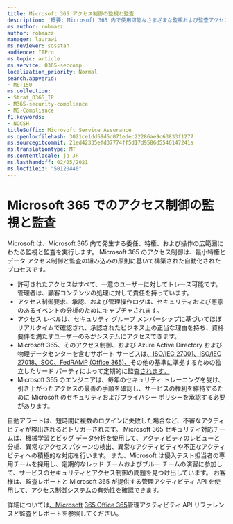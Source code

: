 ```yaml
---
title: Microsoft 365 アクセス制御の監視と監査
description: '概要: Microsoft 365 内で使用可能なさまざまな監視および監査アクセス制御の概要。'
ms.author: robmazz
author: robmazz
manager: laurawi
ms.reviewer: sosstah
audience: ITPro
ms.topic: article
ms.service: O365-seccomp
localization_priority: Normal
search.appverid:
- MET150
ms.collection:
- Strat_O365_IP
- M365-security-compliance
- MS-Compliance
f1.keywords:
- NOCSH
titleSuffix: Microsoft Service Assurance
ms.openlocfilehash: 3021ce1dd59d5d071edec22286ae9c63833f1277
ms.sourcegitcommit: 21ed42335efd37774ff5d17d9586d5546147241a
ms.translationtype: MT
ms.contentlocale: ja-JP
ms.lasthandoff: 02/05/2021
ms.locfileid: "50120446"
---
```

# <a name="monitoring-and-auditing-access-controls-in-microsoft-365"></a>Microsoft 365 でのアクセス制御の監視と監査

Microsoft は、Microsoft 365 内で発生する委任、特権、および操作の広範囲にわたる監視と監査を実行します。 Microsoft 365 のアクセス制御は、最小特権とデータ アクセス制御と監査の組み込みの原則に基いて構築された自動化されたプロセスです。

- 許可されたアクセスはすべて、一意のユーザーに対してトレース可能です。 管理者は、顧客コンテンツの処理に対して責任を持っています。
- アクセス制御要求、承認、および管理操作ログは、セキュリティおよび悪意のあるイベントの分析のためにキャプチャされます。
- アクセス レベルは、セキュリティ グループ メンバーシップに基づいてほぼリアルタイムで確認され、承認されたビジネス上の正当な理由を持ち、資格要件を満たすユーザーのみがシステムにアクセスできます。
- Microsoft 365、そのアクセス制御、および Azure Active Directory および物理データセンターを含むサポート サービスは[、ISO/IEC 27001、ISO/IEC](https://www.microsoft.com/TrustCenter/Compliance/iso-iec-27001) [27018、SOC、FedRAMP](https://www.microsoft.com/TrustCenter/Compliance/iso-iec-27018) [(Office 365)、](https://www.microsoft.com/TrustCenter/Compliance/FedRAMP)その他の基準に準拠するための独立したサード パーティによって定期的に監査[されます。](https://www.microsoft.com/TrustCenter/Compliance?service=Office#Icons) [](https://www.microsoft.com/TrustCenter/Compliance/SOC)
- Microsoft 365 のエンジニアは、毎年のセキュリティ トレーニングを受け、引き上がったアクセスの最善の手順を確認し、サービスの権利を維持するために Microsoft のセキュリティおよびプライバシー ポリシーを承認する必要があります。

自動アラートは、短時間に複数のログインに失敗した場合など、不審なアクティビティが検出されるとトリガーされます。 Microsoft 365 セキュリティ対応チームは、機械学習とビッグ データ分析を使用して、アクティビティのレビューと分析、異常なアクセス パターンの検出、異常なアクティビティや不正なアクティビティへの積極的な対応を行います。 また、Microsoft は侵入テスト担当者の専用チームを採用し、定期的なレッド チームおよびブルー チームの演習に参加して、サービスのセキュリティとアクセス制御の問題を見つけ出しています。 お客様は、監査レポートと Microsoft 365 が提供する管理アクティビティ API を使用して、アクセス制御システムの有効性を確認できます。

詳細については[、Microsoft](assurance-auditing-and-reporting-overview.md) [365 Office 365](/office/office-365-management-api/office-365-management-activity-api-reference)管理アクティビティ API リファレンスと監査とレポートを参照してください。
